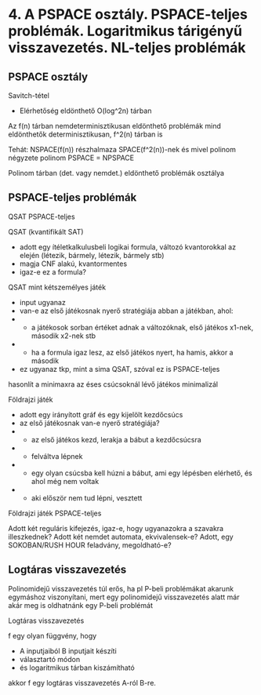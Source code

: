 # 4. A PSPACE osztály. PSPACE-teljes problémák. Logaritmikus tárigényű visszavezetés. NL-teljes problémák

## PSPACE osztály

Savitch-tétel

- Elérhetőség eldönthető O(log^2n) tárban

Az f(n) tárban nemdeterminisztikusan eldönthető problémák mind eldönthetők determinisztikusan, f^2(n) tárban is

Tehát: NSPACE(f(n)) részhalmaza SPACE(f^2(n))-nek
és mivel polinom négyzete polinom
PSPACE = NPSPACE

Polinom tárban (det. vagy nemdet.) eldönthető problémák osztálya

## PSPACE-teljes problémák

QSAT PSPACE-teljes

QSAT (kvantifikált SAT)

- adott egy ítéletkalkulusbeli logikai formula, változó kvantorokkal az elején (létezik, bármely, létezik, bármely stb)
- magja CNF alakú, kvantormentes
- igaz-e ez a formula?

QSAT mint kétszemélyes játék

- input ugyanaz
- van-e az első játékosnak nyerő stratégiája abban a játékban, ahol:
- - a játékosok sorban értéket adnak a változóknak, első játékos x1-nek, második x2-nek stb
- - ha a formula igaz lesz, az első játékos nyert, ha hamis, akkor a második
- ez ugyanaz tkp, mint a sima QSAT, szóval ez is PSPACE-teljes

hasonlít a minimaxra
az éses csúcsoknál lévő játékos minimalizál

Földrajzi játék

- adott egy irányított gráf és egy kijelölt kezdőcsúcs
- az első játékosnak van-e nyerő stratégiája?
- - az első játékos kezd, lerakja a bábut a kezdőcsúcsra
- - felváltva lépnek
- - egy olyan csúcsba kell húzni a bábut, ami egy lépésben elérhető, és ahol még nem voltak
- - aki először nem tud lépni, vesztett

Földrajzi játék PSPACE-teljes

Adott két reguláris kifejezés, igaz-e, hogy ugyanazokra a szavakra illeszkednek?
Adott két nemdet automata, ekvivalensek-e?
Adott, egy SOKOBAN/RUSH HOUR feladvány, megoldható-e?

## Logtáras visszavezetés

Polinomidejű visszavezetés túl erős, ha pl P-beli problémákat akarunk egymáshoz viszonyítani, mert egy polinomidejű visszavezetés alatt már akár meg is oldhatnánk egy P-beli problémát

Logtáras visszavezetés

f egy olyan függvény, hogy

- A inputjaiból B inputjait készíti
- választartó módon
- és logaritmikus tárban kiszámítható

akkor f egy logtáras visszavezetés A-ról B-re.
